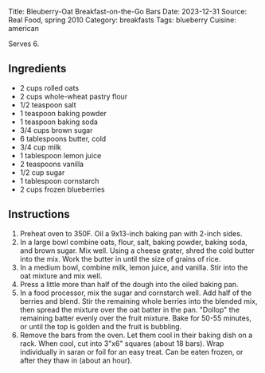 Title: Bleuberry-Oat Breakfast-on-the-Go Bars
Date: 2023-12-31
Source: Real Food, spring 2010
Category: breakfasts
Tags: blueberry
Cuisine: american

Serves 6.

## Ingredients

* 2 cups rolled oats
* 2 cups whole-wheat pastry flour
* 1/2 teaspoon salt
* 1 teaspoon baking powder
* 1 teaspoon baking soda
* 3/4 cups brown sugar
* 6 tablespoons butter, cold
* 3/4 cup milk
* 1 tablespoon lemon juice
* 2 teaspoons vanilla
* 1/2 cup sugar
* 1 tablespoon cornstarch
* 2 cups frozen blueberries

## Instructions

1. Preheat oven to 350F. Oil a 9x13-inch baking pan with 2-inch sides.
2. In a large bowl combine oats, flour, salt, baking powder, baking soda, and brown sugar.
   Mix well. Using a cheese grater, shred the cold butter into the mix. Work the butter
   in until the size of grains of rice.
3. In a medium bowl, combine milk, lemon juice, and vanilla. Stir into the oat mixture
   and mix well.
4. Press a little more than half of the dough into the oiled baking pan.
5. In a food processor, mix the sugar and cornstarch well. Add half of the berries
   and blend. Stir the remaining whole berries into the blended mix, then spread the
   mixture over the oat batter in the pan. "Dollop" the remaining batter evenly over
   the fruit mixture. Bake for 50-55 minutes, or until the top is golden and the
   fruit is bubbling.
6. Remove the bars from the oven. Let them cool in their baking dish on a rack. When cool,
   cut into 3"x6" squares (about 18 bars). Wrap individually in saran or foil for
   an easy treat. Can be eaten frozen, or after they thaw in (about an hour). 
